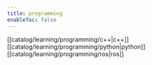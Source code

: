 ```yaml
---
title: programming
enableToc: false
---
```

[[catalog/learning/programming/c++|c++]]
[[catalog/learning/programming/python|python]]
[[catalog/learning/programming/ros|ros]]